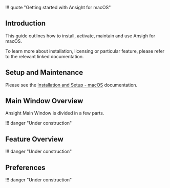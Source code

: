 !!! quote "Getting started with Ansight for macOS"

## Introduction

This guide outlines how to install, activate, maintain and use Ansigh for macOS.

To learn more about installation, licensing or particular feature, please refer to the relevant linked documentation.

## Setup and Maintenance

Please see the [Installation and Setup - macOS](../setup.md) documentation.

## Main Window Overview

Ansight Main Window is divided in a few parts.

!!! danger "Under construction"

## Feature Overview

!!! danger "Under construction"

## Preferences

!!! danger "Under construction"
